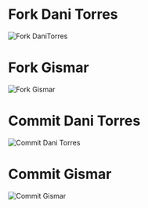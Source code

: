 # Fork Dani Torres

![Fork DaniTorres](https://github.com/Ghospelcito/ghospelcito.github.io/assets/168383543/4c357847-10ef-416f-af6f-47292206c01b)

# Fork Gismar

![Fork Gismar](https://github.com/Ghospelcito/ghospelcito.github.io/assets/168383543/16f2d96d-dc97-4cc4-b857-a223d85d5d65)

# Commit Dani Torres

![Commit Dani Torres](https://github.com/Ghospelcito/ghospelcito.github.io/assets/168383543/99b1c089-c184-4b0a-b960-e272ee02d734)

# Commit Gismar

![Commit Gismar](https://github.com/Ghospelcito/ghospelcito.github.io/assets/168383543/7774f361-c589-4bee-8740-c035ea71bcaa)
